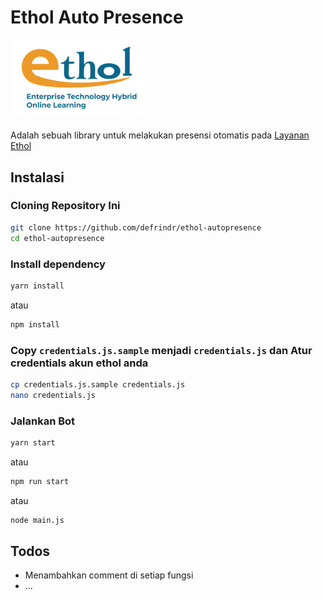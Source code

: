 # Ethol Auto Presence

<img src="./assets/logo.png" style="display: block; width:220px;height:auto;margin-bottom:25px">

Adalah sebuah library untuk melakukan presensi otomatis pada [Layanan Ethol](http://ethol.pens.ac.id)



## Instalasi


### Cloning Repository Ini

```sh
git clone https://github.com/defrindr/ethol-autopresence
cd ethol-autopresence
```

### Install dependency

```sh
yarn install
```
atau
```sh
npm install
```

### Copy ```credentials.js.sample``` menjadi ```credentials.js``` dan Atur credentials akun ethol anda

```sh
cp credentials.js.sample credentials.js
nano credentials.js
```

### Jalankan Bot

```sh
yarn start
```
atau
```sh
npm run start
```
atau
```sh
node main.js
```


## Todos

- Menambahkan comment di setiap fungsi
- ...

